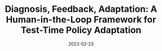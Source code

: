 ---
title: "Diagnosis, Feedback, Adaptation: A Human-in-the-Loop Framework for Test-Time Policy Adaptation"
external_link: https://andipeng.com/counterfactual-adaptation/
authors:
- <span style="color:white">Andi Peng</span>
- Aviv Netanyahu
- Mark K. Ho
- Tianmin Shu
- Andreea Bobu
- Julie A. Shah
- Pulkit Agrawal
date: "2023-02-23"
doi: ""

# Schedule page publish date (NOT publication's date).
publishDate: "2017-01-01T00:00:00Z"

# Publication type.
# Legend: 0 = Uncategorized; 1 = Conference paper; 2 = Workshop paper; 3 = Journal article;
# 4 = Preprint / Working Paper; 5 = Technical Report; 6 = Book; 7 = Book section;
# 8 = Thesis; 9 = Patent
publication_types: ["1","2"]

# Publication name and optional abbreviated publication name.
publication:
publication_short:

abstract: 

# Summary. An optional shortened abstract.
summary: ICML 2023 <br> NeurIPS Workshop on Human in the Loop Learning, 2022

tags:
#- Source Themes
- Conference
- Workshop
featured: false

links:
- name: "Project Site"
  url: https://andipeng.com/counterfactual-adaptation/
- name: "MIT News (front page story)"
  url: https://news.mit.edu/2023/faster-way-teach-robot-technique-0718
url_pdf: https://arxiv.org/pdf/2307.06333.pdf
url_code: ''
url_dataset: ''
url_poster: 'poster.pdf'
url_project:
url_slides: ''
url_source: ''
url_video: 'https://youtu.be/P5hopKcRCVk'

# Featured image
# To use, add an image named `featured.jpg/png` to your page's folder. 
image:
  caption: ""
  focal_point: ""
  preview_only: false

# Associated Projects (optional).
#   Associate this publication with one or more of your projects.
#   Simply enter your project's folder or file name without extension.
#   E.g. `internal-project` references `content/project/internal-project/index.md`.
#   Otherwise, set `projects: []`.
projects: []

# Slides (optional).
#   Associate this publication with Markdown slides.
#   Simply enter your slide deck's filename without extension.
#   E.g. `slides: "example"` references `content/slides/example/index.md`.
#   Otherwise, set `slides: ""`.
slides: ""
---